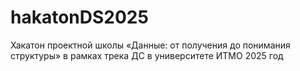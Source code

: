 # hakatonDS2025
Хакатон проектной школы «Данные: от получения до понимания структуры» в рамках трека ДС в университете ИТМО 2025 год
